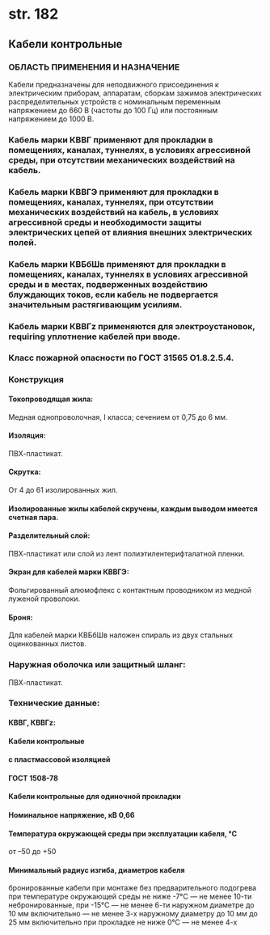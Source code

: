 # str. 182  
## Кабели контрольные  

### ОБЛАСТЬ ПРИМЕНЕНИЯ И НАЗНА́ЧЕНИЕ

Кабели предназначены для неподвижного присоединения к электрическим приборам, аппаратам, сборкам зажимов электрических распределительных устройств с номинальным переменным напряжением до 660 В (частоты до 100 Гц) или постоянным напряжением до 1000 В.

### Кабель марки КВВГ применяют для прокладки в помещениях, каналах, туннелях, в условиях агрессивной среды, при отсутствии механических воздействий на кабель.

### Кабель марки КВВГЭ применяют для прокладки в помещениях, каналах, туннелях, при отсутствии механических воздействий на кабель, в условиях агрессивной среды и необходимости защиты электрических цепей от влияния внешних электрических полей.

### Кабель марки КВБбШв применяют для прокладки в помещениях, каналах, туннелях в условиях агрессивной среды и в местах, подверженных воздействию блуждающих токов, если кабель не подвергается значительным растягивающим усилиям.

### Кабель марки КВВГz применяются для электроустановок, requiring уплотнение кабелей при вводе.

### Класс пожарной опасности по ГОСТ 31565 O1.8.2.5.4.

### Конструкция

#### Токопроводящая жила: 
Медная однопроволочная, I класса; сечением от 0,75 до 6 мм.

#### Изоляция:
ПВХ-пластикат.

#### Скрутка:
От 4 до 61 изолированных жил.

#### Изолированные жилы кабелей скручены, каждым выводом имеется счетная пара.

#### Разделительный слой:
ПВХ-пластикат или слой из лент полиэтилентерифталатной пленки.

#### Экран для кабелей марки КВВГЭ:
Фольгированный алюмофлекс с контактным проводником из медной луженой проволоки.

#### Броня:
Для кабелей марки КВБбШв наложен спираль из двух стальных оцинкованных листов.

### Наружная оболочка или защитный шланг:
ПВХ-пластикат.

### Технические данные:

#### КВВГ, КВВГz:
#### Кабели контрольные
#### с пластмассовой изоляцией
#### ГОСТ 1508-78

#### Кабели контрольные для одиночной прокладки

#### Номинальное напряжение, кВ 0,66

#### Температура окружающей среды при эксплуатации кабеля, °C
от –50 до +50 

#### Минимальный радиус изгиба, диаметров кабеля
бронированные кабели при монтаже без предварительного подогрева при температуре окружающей среды не ниже -7°C — не менее 10-ти
небронированные, при -15°C — не менее 6-ти наружном диаметре до 10 мм включительно — не менее 3-х
наружному диаметру до 10 мм до 25 мм включительно при прокладке не ниже 0°C — не менее 4-х
